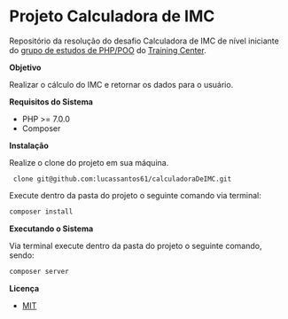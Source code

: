 # Projeto Calculadora de IMC

Repositório da resolução do desafio Calculadora de IMC de nível iniciante do [grupo de estudos de PHP/POO](https://github.com/training-center/php-study-group) do [Training Center](https://github.com/training-center).

__Objetivo__

Realizar o cálculo do IMC e retornar os dados para o usuário.

__Requisitos do Sistema__

- PHP >= 7.0.0
- Composer

__Instalação__

Realize o clone do projeto em sua máquina.
```git 
 clone git@github.com:lucassantos61/calculadoraDeIMC.git
 ```
Execute dentro da pasta do projeto o seguinte comando via terminal:

```php
composer install
```

__Executando o Sistema__

Via terminal execute dentro da pasta do projeto o seguinte comando, sendo:

```php
composer server
```

__Licença__

- [MIT](https://github.com/Diego-Brocanelli/projeto-calculadora-de-imc/blob/master/LICENSE)
